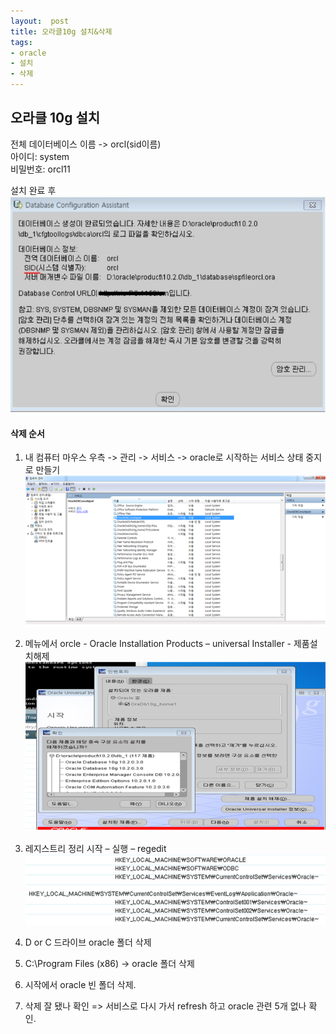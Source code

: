 ```yaml
---
layout:  post
title: 오라클10g 설치&삭제
tags:
- oracle
- 설치
- 삭제
---
```


## 오라클 10g 설치

전체 데이터베이스 이름 -> orcl(sid이름)  
아이디: system  
비밀번호: orcl11

설치 완료 후
[![](/assets/img/oracle1.jpg)](/assets/img/oracle1.jpg)


#### 삭제 순서

1. 내 컴퓨터 마우스 우측 -> 관리 -> 서비스 -> oracle로 시작하는 서비스 상태 중지로 만들기
[![](/assets/img/oracle2.png)](/assets/img/oracle2.png)

2. 메뉴에서 orcle - Oracle Installation Products – universal Installer - 제품설치해제
[![](/assets/img/oracle3.png)](/assets/img/oracle3.png)

3. 레지스트리 정리
시작 – 실행 – regedit
[![](/assets/img/oracle4.png)](/assets/img/oracle4.png)

4. D or C 드라이브 oracle 폴더 삭제

5. C:\Program Files (x86) -> oracle 폴더 삭제

6. 시작에서 oracle 빈 폴더 삭제.

7. 삭제 잘 됐나 확인 => 서비스로 다시 가서 refresh 하고 oracle 관련 5개 없나 확인.
